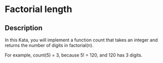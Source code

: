 # Factorial length

## Description

In this Kata, you will implement a function count that takes an integer and returns the number of digits in factorial(n).

For example, count(5) = 3, because 5! = 120, and 120 has 3 digits.

